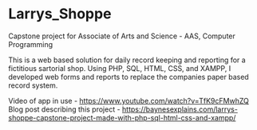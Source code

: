 # Larrys_Shoppe
Capstone project for Associate of Arts and Science - AAS, Computer Programming

This is a web based solution for daily record keeping and reporting for a fictitious sartorial shop. 
Using PHP, SQL, HTML, CSS, and XAMPP, I developed web forms and reports to replace the companies paper based record system.

Video of app in use - https://www.youtube.com/watch?v=TfK9cFMwhZQ
Blog post describing this project - https://baynesexplains.com/larrys-shoppe-capstone-project-made-with-php-sql-html-css-and-xampp/
